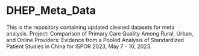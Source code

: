 # DHEP_Meta_Data
This is the repository containing updated cleaned datasets for meta analysis.
Project: Comparison of Primary Care Quality Among Rural, Urban, and Online Providers: Evidence from a Pooled Analysis of Standardized Patient Studies in China for ISPOR 2023, May 7 - 10, 2023.
